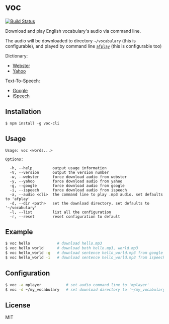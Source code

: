 # voc

[![Build Status](https://travis-ci.org/zlargon/voc.svg)](https://travis-ci.org/zlargon/voc)

Download and play English vocabulary's audio via command line.

The audio will be downloaded to directory `~/vocabulary` (this is configurable), and played by command line [`afplay`](https://developer.apple.com/library/mac/documentation/Darwin/Reference/ManPages/man1/afplay.1.html) (this is configurable too)

Dictionary:
 - [Webster](http://www.merriam-webster.com/)
 - [Yahoo](http://tw.dictionary.search.yahoo.com)

Text-To-Speech:
 - [Google](https://translate.google.com/)
 - [iSpeech](http://www.ispeech.org/)

## Installation

```
$ npm install -g voc-cli
```

## Usage

```
Usage: voc <words...>

Options:

  -h, --help         output usage information
  -V, --version      output the version number
  -w, --webster      force download audio from webster
  -y, --yahoo        force download audio from yahoo
  -g, --google       force download audio from google
  -i, --ispeech      force download audio from ispeech
  -a, --audio <cli>  the command line to play .mp3 audio. set defaults to 'afplay'
  -d, --dir <path>   set the download directory. set defaults to '~/vocabulary'
  -l, --list         list all the configuration
  -r, --reset        reset configuration to default
```

## Example

```bash
$ voc hello            # download hello.mp3
$ voc hello world      # download both hello.mp3, world.mp3
$ voc hello_world -g   # download sentence hello_world.mp3 from google service
$ voc hello_world -i   # download sentence hello_world.mp3 from ispeech service
```

## Configuration

```bash
$ voc -a mplayer           # set audio command line to 'mplayer'
$ voc -d ~/my_vocabulary   # set download directory to '~/my_vocabulary'
```

## License

MIT
